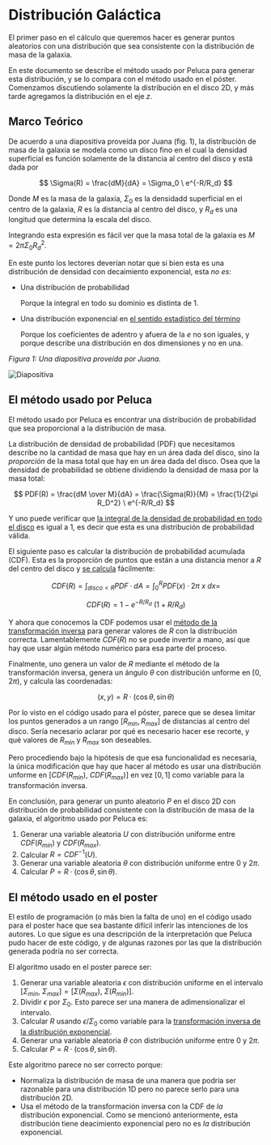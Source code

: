 # Distribución Galáctica

El primer paso en el cálculo que queremos hacer es generar puntos aleatorios con una distribución que sea
consistente con la distribución de masa de la galaxia.

En este documento se describe el método usado por Peluca para generar esta distribución, y se lo compara
con el método usado en el póster. Comenzamos discutiendo solamente la distribución en el disco 2D, y más tarde
agregamos la distribución en el eje $z$.

## Marco Teórico

De acuerdo a una diapositiva proveída por Juana (fig. 1), la distribución de masa de la galaxia se modela como
un disco fino en el cual la densidad superficial es función solamente de la distancia al centro del disco y está
dada por

$$ \Sigma(R) = \frac{dM}{dA} = \Sigma_0 \ e^{-R/R_d} $$

Donde $M$ es la masa de la galaxia, $\Sigma_0$ es la densidadd superficial en el centro de la galaxia, $R$ es la
distancia al centro del disco, y $R_d$ es una longitud que determina la escala del disco.

Integrando esta expresión es fácil ver que la masa total de la galaxia es $M = 2\pi \Sigma_0 R_d^2$.

En este punto los lectores deverían notar que si bien esta es una distribución de densidad con decaimiento exponencial,
esta *no es*:

- Una distribución de probabilidad

  Porque la integral en todo su dominio es distinta de 1.
  
- Una distribución exponencial en [el sentido estadístico del término](https://es.wikipedia.org/wiki/Distribuci%C3%B3n_exponencial)

  Porque los coeficientes de adentro y afuera de la $e$ no son iguales, y porque describe una distribución en dos dimensiones y no en una.


*Figura 1: Una diapositiva proveída por Juana.*

![Diapositiva](diapositiva.png)

## El método usado por Peluca

El método usado por Peluca es encontrar una distribución de probabilidad que sea proporcional a la distribución de masa.

La distribución de densidad de probabilidad (PDF) que necesitamos describe no la cantidad de masa que hay en un área dada del
disco, sino la *proporción* de la masa total que hay en un área dada del disco. Osea que la densidad de probabilidad se obtiene
dividiendo la densidad de masa por la masa total:

$$ PDF(R) = \frac{dM \over M}{dA} = \frac{\Sigma(R)}{M} = \frac{1}{2\pi R_D^2} \ e^{-R/R_d} $$

Y uno puede verificar que [la integral de la densidad de probabilidad en todo el disco](https://www.wolframalpha.com/input?i=integral+of+exp%28-R%2Fa%29*2pi*R%2F%282pi*a%5E2%29+dR+from+0+to+inf)
es igual a 1, es decir que esta es una distribución de probabilidad válida.

El siguiente paso es calcular la distribución de probabilidad acumulada (CDF). Esta es la proporción de puntos que están
a una distancia menor a $R$ del centro del disco y [se calcula](https://www.wolframalpha.com/input?i=integral+of+x*exp%28-x%2Fa%29%2Fa%5E2+from+0+to+R) fácilmente:

$$ CDF(R) = \int_{disco < R} PDF · dA = \int_0^R PDF(x) · 2\pi\ x \ dx =  $$

$$ CDF(R) = 1- e^{-R/R_d}\ (1 + R/R_d) $$

Y ahora que conocemos la CDF podemos usar el [método de la transformación inversa](https://es.wikipedia.org/wiki/M%C3%A9todo_de_la_transformada_inversa)
para generar valores de $R$ con la distribución correcta. Lamentablemente $CDF(R)$ no se puede invertir a mano, así
que hay que usar algún método numérico para esa parte del proceso.

Finalmente, uno genera un valor de $R$ mediante el método de la transformación inversa, genera un ángulo
$\theta$ con distribución unforme en $[0, 2\pi)$, y calcula las coordenadas:

$$ (x, y) = R · (\cos{\theta}, \sin{\theta}) $$

Por lo visto en el código usado para el póster, parece que se desea limitar los puntos generados a un rango $[R_{min}, R_{max}]$ de
distancias al centro del disco. Sería necesario aclarar por qué es necesario hacer ese recorte, y qué valores de $R_{min}$ y $R_{max}$
son deseables.

Pero procediendo bajo la hipótesis de que esa funcionalidad es necesaria, la única modificación que hay que hacer al método es
usar una distribución unforme en $[CDF(R_{min}),\ CDF(R_{max})]$ en vez $[0, 1]$ como variable para la transformación inversa.

En conclusión, para generar un punto aleatorio $P$ en el disco 2D con distribución de probabilidad consistente con la 
distribución de masa de la galaxia, el algoritmo usado por Peluca es:

1. Generar una variable aleatoria $U$ con distribución uniforme entre $CDF(R_{min})$ y $CDF(R_{max})$.
2. Calcular $R = CDF^{-1}(U)$.
3. Generar una variable aleatoria $\theta$ con distribución uniforme entre $0$ y $2\pi$.
4. Calcular $P = R · (\cos{\theta}, \sin{\theta})$.

## El método usado en el poster

El estilo de programación (o más bien la falta de uno) en el código usado para el poster hace que sea bastante
difícil inferir las intenciones de los autores. Lo que sigue es una descripción de la interpretación que Peluca
pudo hacer de este código, y de algunas razones por las que la distribución generada podría no ser correcta.

El algoritmo usado en el poster parece ser:

1. Generar una variable aleatoria $\epsilon$ con distribución uniforme en el intervalo $[\Sigma_{min},\ \Sigma_{max}] = [\Sigma(R_{max}),\ \Sigma(R_{min})]$.
2. Dividir $\epsilon$ por $\Sigma_0$. Esto parece ser una manera de adimensionalizar el intervalo.
3. Calcular $R$ usando $\epsilon/\Sigma_0$ como variable para la [transformación inversa de la distribución exponencial](https://es.wikipedia.org/wiki/Distribuci%C3%B3n_exponencial#M%C3%A9todos_computacionales).
4. Generar una variable aleatoria $\theta$ con distribución uniforme entre $0$ y $2\pi$.
5. Calcular $P = R · (\cos{\theta}, \sin{\theta})$.

Este algoritmo parece no ser correcto porque:

- Normaliza la distribución de masa de una manera que podría ser razonable para una distribución 1D pero no parece serlo para una distribución 2D.
- Usa el método de la transformación inversa con la CDF de *la* distribución exponencial. Como se mencionó anteriormente,
  esta distribución tiene deacimiento exponencial pero no es *la* distribución exponencial.
